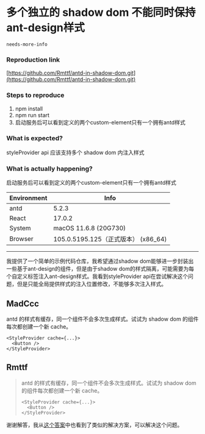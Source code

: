 # 多个独立的 shadow dom 不能同时保持ant-design样式

`needs-more-info`

### Reproduction link

[https://github.com/Rmttf/antd-in-shadow-dom.git](https://github.com/Rmttf/antd-in-shadow-dom.git)

### Steps to reproduce

1. npm install
2. npm run start
3. 启动服务后可以看到定义的两个custom-element只有一个拥有antd样式

### What is expected?

styleProvider api 应该支持多个 shadow dom 内注入样式

### What is actually happening?

启动服务后可以看到定义的两个custom-element只有一个拥有antd样式

| Environment | Info                                |
| ----------- | ----------------------------------- |
| antd        | 5.2.3                               |
| React       | 17.0.2                              |
| System      | macOS 11.6.8 (20G730)               |
| Browser     | 105.0.5195.125（正式版本） (x86_64) |

---

我提供了一个简单的示例代码仓库，我希望通过shadow dom能够进一步封装出一些基于ant-design的组件，但是由于shadow dom的样式隔离，可能需要为每个自定义标签注入ant-design样式。我看到styleProvider api在尝试解决这个问题，但是只能全局提供样式的注入位置修改，不能够多次注入样式。

<!-- generated by ant-design-issue-helper. DO NOT REMOVE -->

## MadCcc

antd 的样式有缓存，同一个组件不会多次生成样式。试试为 shadow dom 的组件每次都创建一个新 cache。

```
<StyleProvider cache={...}>
  <Button />
</StyleProvider>
```

## Rmttf

> antd 的样式有缓存，同一个组件不会多次生成样式。试试为 shadow dom 的组件每次都创建一个新 cache。
>
> ```
> <StyleProvider cache={...}>
>   <Button />
> </StyleProvider>
> ```

谢谢解答，我从[这个答案](https://github.com/ant-design/cssinjs/issues/83)中也看到了类似的解决方案，可以解决这个问题。
